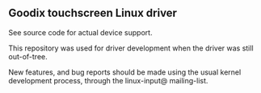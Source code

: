 Goodix touchscreen Linux driver
-------------------------------

See source code for actual device support.

This repository was used for driver development when the driver was
still out-of-tree.

New features, and bug reports should be made using the usual kernel
development process, through the linux-input@ mailing-list.


